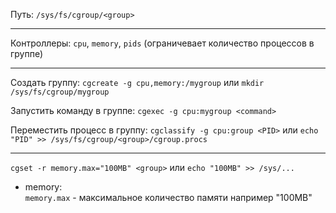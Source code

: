 Путь: ```/sys/fs/cgroup/<group>```

---
Контроллеры: ```cpu```, ```memory```, ```pids``` (ограничевает количество процессов в группе)

---
Создать группу: ```cgcreate -g cpu,memory:/mygroup``` или ```mkdir /sys/fs/cgroup/mygroup```

Запустить команду в группе: ```cgexec -g cpu:mygroup <command>```  

Переместить процесс в группу: ```cgclassify -g cpu:group <PID>``` или ```echo "PID" >> /sys/fs/cgroup/<group>/cgroup.procs```  

---
```cgset -r memory.max="100MB" <group>``` или ```echo "100MB" >> /sys/...```
* memory:  
  ```memory.max``` - максимальное количество памяти например "100MB"
